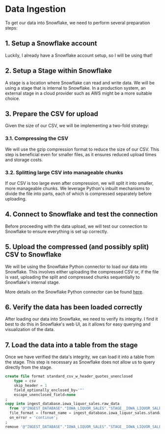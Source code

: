 # Data Ingestion

To get our data into Snowflake, we need to perform several preparation steps:

## 1. Setup a Snowflake account
Luckily, I already have a Snowflake account setup, so I will be using that!

## 2. Setup a Stage within Snowflake
A stage is a location where Snowflake can read and write data. We will be using a stage that is internal to Snowflake. In a production system, an external stage in a cloud provider such as AWS might be a more suitable choice.

## 3. Prepare the CSV for upload
Given the size of our CSV, we will be implementing a two-fold strategy:

### 3.1. Compressing the CSV
We will use the gzip compression format to reduce the size of our CSV. This step is beneficial even for smaller files, as it ensures reduced upload times and storage costs.

### 3.2. Splitting large CSV into manageable chunks
If our CSV is too large even after compression, we will split it into smaller, more manageable chunks. We leverage Python's inbuilt mechanisms to divide the file into parts, each of which is compressed separately before uploading.

## 4. Connect to Snowflake and test the connection
Before proceeding with the data upload, we will test our connection to Snowflake to ensure everything is set up correctly.

## 5. Upload the compressed (and possibly split) CSV to Snowflake
We will be using the Snowflake Python connector to load our data into Snowflake. This involves either uploading the compressed CSV or, if the file is vast, uploading the split and compressed chunks sequentially to Snowflake's internal stage. 

More details on the Snowflake Python connector can be found [here](https://docs.snowflake.com/en/user-guide/python-connector.html).

## 6. Verify the data has been loaded correctly
After loading our data into Snowflake, we need to verify its integrity. I find it best to do this in Snowflake's web UI, as it allows for easy querying and visualization of the data.

## 7. Load the data into a table from the stage
Once we have verified the data's integrity, we can load it into a table from the stage. This step is necessary as Snowflake does not allow us to query directly from the stage.
```sql
create file format standard_csv_w_header_quotes_unenclosed
    type = csv
    skip_header = 1
    field_optionally_enclosed_by='"'
    escape_unenclosed_field=none
;
copy into ingest_database.iowa_liquor_sales.raw_data
  from '@"INGEST_DATABASE"."IOWA_LIQUOR_SALES"."STAGE__IOWA_LIQUOR_SALES"'
  file_format = (format_name = ingest_database.iowa_liquor_sales.standard_csv_w_header_quotes_unenclosed)
  on_error = 'continue';
;
remove '@"INGEST_DATABASE"."IOWA_LIQUOR_SALES"."STAGE__IOWA_LIQUOR_SALES"' pattern='.*.csv.gz';
```

